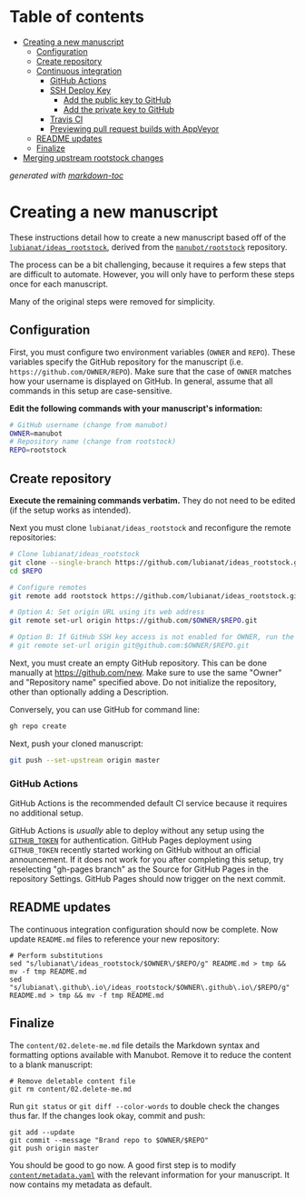 # Table of contents

- [Creating a new manuscript](#creating-a-new-manuscript)
  * [Configuration](#configuration)
  * [Create repository](#create-repository)
  * [Continuous integration](#continuous-integration)
    + [GitHub Actions](#github-actions)
    + [SSH Deploy Key](#ssh-deploy-key)
      - [Add the public key to GitHub](#add-the-public-key-to-github)
      - [Add the private key to GitHub](#add-the-private-key-to-github)
    + [Travis CI](#travis-ci)
    + [Previewing pull request builds with AppVeyor](#previewing-pull-request-builds-with-appveyor)
  * [README updates](#readme-updates)
  * [Finalize](#finalize)
- [Merging upstream rootstock changes](#merging-upstream-rootstock-changes)

_generated with [markdown-toc](https://ecotrust-canada.github.io/markdown-toc/)_

# Creating a new manuscript

These instructions detail how to create a new manuscript based off of the [`lubianat/ideas_rootstock`](https://github.com/lubianat/ideas_rootstock), derived from the [`manubot/rootstock`](https://github.com/manubot/rootstock/) repository.

The process can be a bit challenging, because it requires a few steps that are difficult to automate.
However, you will only have to perform these steps once for each manuscript.

Many of the original steps were removed for simplicity. 

## Configuration

First, you must configure two environment variables (`OWNER` and `REPO`).
These variables specify the GitHub repository for the manuscript (i.e. `https://github.com/OWNER/REPO`).
Make sure that the case of `OWNER` matches how your username is displayed on GitHub.
In general, assume that all commands in this setup are case-sensitive.

**Edit the following commands with your manuscript's information:**

```sh
# GitHub username (change from manubot)
OWNER=manubot
# Repository name (change from rootstock)
REPO=rootstock
```

## Create repository

**Execute the remaining commands verbatim.**
They do not need to be edited (if the setup works as intended).

Next you must clone `lubianat/ideas_rootstock` and reconfigure the remote repositories:

```sh
# Clone lubianat/ideas_rootstock
git clone --single-branch https://github.com/lubianat/ideas_rootstock.git $REPO
cd $REPO

# Configure remotes
git remote add rootstock https://github.com/lubianat/ideas_rootstock.git

# Option A: Set origin URL using its web address
git remote set-url origin https://github.com/$OWNER/$REPO.git

# Option B: If GitHub SSH key access is not enabled for OWNER, run the following command instead
# git remote set-url origin git@github.com:$OWNER/$REPO.git
```

Next, you must create an empty GitHub repository. This can be done manually at <https://github.com/new>.
Make sure to use the same "Owner" and "Repository name" specified above.
Do not initialize the repository, other than optionally adding a Description.

Conversely, you can use GitHub for command line:
```sh
gh repo create
```
Next, push your cloned manuscript:

```sh
git push --set-upstream origin master
```

### GitHub Actions

GitHub Actions is the recommended default CI service because it requires no additional setup.

GitHub Actions is _usually_ able to deploy without any setup using the [`GITHUB_TOKEN`](https://help.github.com/en/actions/configuring-and-managing-workflows/authenticating-with-the-github_token) for authentication.
GitHub Pages deployment using `GITHUB_TOKEN` recently started working on GitHub without an official announcement.
If it does not work for you after completing this setup, try reselecting "gh-pages branch" as the Source for GitHub Pages in the repository Settings.
GitHub Pages should now trigger on the next commit.

## README updates

The continuous integration configuration should now be complete.
Now update `README.md` files to reference your new repository:

```shell
# Perform substitutions
sed "s/lubianat\/ideas_rootstock/$OWNER\/$REPO/g" README.md > tmp && mv -f tmp README.md
sed "s/lubianat\.github\.io\/ideas_rootstock/$OWNER\.github\.io\/$REPO/g" README.md > tmp && mv -f tmp README.md
```

## Finalize

The `content/02.delete-me.md` file details the Markdown syntax and formatting options available with Manubot.
Remove it to reduce the content to a blank manuscript:

```shell
# Remove deletable content file
git rm content/02.delete-me.md
```

Run `git status` or `git diff --color-words` to double check the changes thus far.
If the changes look okay, commit and push:

```shell
git add --update
git commit --message "Brand repo to $OWNER/$REPO"
git push origin master
```

You should be good to go now.
A good first step is to modify [`content/metadata.yaml`](content/metadata.yaml) with the relevant information for your manuscript.
It now contains my metadata as default. 
